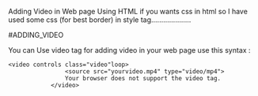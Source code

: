 Adding Video in Web page Using HTML 
if you wants css in html 
so I have used some css (for best border)
in style tag....................

#ADDING_VIDEO

You can Use video tag for adding video in your 
web page use this syntax :
```
<video controls class="video"loop>
                <source src="yourvideo.mp4" type="video/mp4">
                Your browser does not support the video tag.
            </video>
```
